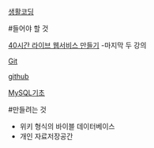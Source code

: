 [생활코딩](http://opentutorials.org/course/1)

#들어야 할 것

[40시간 라이브 웹서비스 만들기](http://opentutorials.org/course/1029)
-마지막 두 강의

[Git](http://opentutorials.org/course/1492)

[github](http://opentutorials.org/course/307/2475)

[MySQL기초](http://opentutorials.org/course/195/1467)

#만들려는 것
  * 위키 형식의 바이블 데이터베이스
  * 개인 자료저장공간